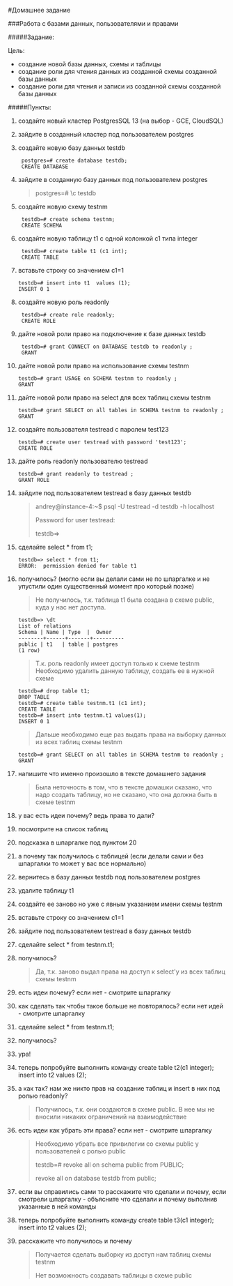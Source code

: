 #Домашнее задание

###Работа с базами данных, пользователями и правами

#####Задание:

Цель:

- создание новой базы данных, схемы и таблицы
- создание роли для чтения данных из созданной схемы созданной базы данных
- создание роли для чтения и записи из созданной схемы созданной базы данных

#####Пункты:
1. создайте новый кластер PostgresSQL 13 (на выбор - GCE, CloudSQL)
2. зайдите в созданный кластер под пользователем postgres 
3. создайте новую базу данных testdb
   ```postgresql
    postgres=# create database testdb;
    CREATE DATABASE
   ```
4. зайдите в созданную базу данных под пользователем postgres 
   
   > postgres=# \c testdb
      
5. создайте новую схему testnm
   ```postgresql
    testdb=# create schema testnm;
    CREATE SCHEMA
   ```
6. создайте новую таблицу t1 с одной колонкой c1 типа integer
   ```postgresql
    testdb=# create table t1 (c1 int);
    CREATE TABLE
   ```
7. вставьте строку со значением c1=1
   ```postgresql
   testdb=# insert into t1  values (1);
   INSERT 0 1
   ```
8. создайте новую роль readonly
   ```postgresql
    testdb=# create role readonly;
    CREATE ROLE
   ```
9. дайте новой роли право на подключение к базе данных testdb
   ```postgresql
    testdb=# grant CONNECT on DATABASE testdb to readonly ;
    GRANT
   ```
10. дайте новой роли право на использование схемы testnm
    ```postgresql
    testdb=# grant USAGE on SCHEMA testnm to readonly ;
    GRANT
    ```
11. дайте новой роли право на select для всех таблиц схемы testnm 
    ```postgresql
    testdb=# grant SELECT on all tables in SCHEMA testnm to readonly ;
    GRANT
    ```
12. создайте пользователя testread с паролем test123
    ```postgresql
    testdb=# create user testread with password 'test123';
    CREATE ROLE
    ```
13. дайте роль readonly пользователю testread
    ```postgresql
    testdb=# grant readonly to testread ;
    GRANT ROLE
    ```
14. зайдите под пользователем testread в базу данных testdb 
    > andrey@instance-4:~$ psql -U testread -d testdb -h localhost
    > 
    > Password for user testread:
    > 
    > testdb=>
    > 
15. сделайте select * from t1;
    ```postgresql
    testdb=> select * from t1;
    ERROR:  permission denied for table t1
    ```
16. получилось? (могло если вы делали сами не по шпаргалке и не упустили один существенный момент про который позже) 
    > Не получилось, т.к. таблица t1 была создана в схеме public, куда у нас нет доступа.
    ```postgresql
    testdb=> \dt
    List of relations
    Schema | Name | Type  |  Owner   
    --------+------+-------+----------
    public | t1   | table | postgres
    (1 row)
    ```
    > Т.к. роль readonly имеет доступ только к схеме testnm
    > Необходимо удалить данную таблицу, создать ее в нужной схеме
    ```postgresql
    testdb=# drop table t1;
    DROP TABLE
    testdb=# create table testnm.t1 (c1 int); 
    CREATE TABLE
    testdb=# insert into testnm.t1 values(1);
    INSERT 0 1
    ```
    > Дальше необходимо еще раз выдать права на выборку данных из всех таблиц схемы testnm
    ```postgresql
    testdb=# grant SELECT on all tables in SCHEMA testnm to readonly ;
    GRANT
    ```
17. напишите что именно произошло в тексте домашнего задания 
    > Была неточность в том, что в тексте домашки сказано, 
    что надо создать таблицу, но не сказано,
    что она должна быть в схеме testnm
18. у вас есть идеи почему? ведь права то дали? 
19. посмотрите на список таблиц 
20. подсказка в шпаргалке под пунктом 20 
21. а почему так получилось с таблицей (если делали сами и без шпаргалки то может у вас все нормально) 
22. вернитесь в базу данных testdb под пользователем postgres 
23. удалите таблицу t1 
24. создайте ее заново но уже с явным указанием имени схемы testnm 
25. вставьте строку со значением c1=1 
26. зайдите под пользователем testread в базу данных testdb 
27. сделайте select * from testnm.t1; 
28. получилось? 
    > Да, т.к. заново выдал права на доступ к select'у из всех таблиц схемы testnm
29. есть идеи почему? если нет - смотрите шпаргалку 
30. как сделать так чтобы такое больше не повторялось? если нет идей - смотрите шпаргалку 
31. сделайте select * from testnm.t1; 
32. получилось? 
33. ура!
34. теперь попробуйте выполнить команду create table t2(c1 integer); insert into t2 values (2); 
35. а как так? нам же никто прав на создание таблиц и insert в них под ролью readonly? 
    > Получилось, т.к. они создаются в схеме public. В нее мы не вносили никаких ограничений на взаимодействие
36. есть идеи как убрать эти права? если нет - смотрите шпаргалку 
    > Необходимо убрать все привилегии со схемы public у пользователей с ролью public
    > 
    > testdb=# revoke all on schema public from PUBLIC;
    > 
    > revoke all on database testdb from public;
37. если вы справились сами то расскажите что сделали и почему, если смотрели шпаргалку - объясните что сделали и почему выполнив указанные в ней команды 
38. теперь попробуйте выполнить команду create table t3(c1 integer); insert into t2 values (2); 
39. расскажите что получилось и почему
    >  Получается сделать выборку из доступ нам таблиц схемы testnm
    > 
    > Нет возможность создавать таблицы в схеме public

